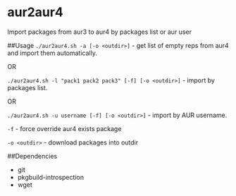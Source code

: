 # aur2aur4
Import packages from aur3 to aur4 by packages list or aur user

##Usage
`./aur2aur4.sh -a [-o <outdir>]` - get list of empty reps from aur4 and import them automatically.

OR

`./aur2aur4.sh -l "pack1 pack2 pack3" [-f] [-o <outdir>]` - import by packages list.

OR

`./aur2aur4.sh -u username [-f] [-o <outdir>]` - import by AUR username.

`-f` - force override aur4 exists package

`-o <outdir>` - download packages into outdir

##Dependencies

* git
* pkgbuild-introspection
* wget
